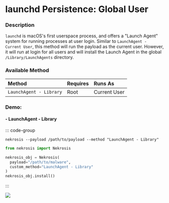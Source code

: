 # launchd Persistence: Global User

### Description

`launchd` is macOS's first userspace process, and offers a "Launch Agent" system for running processes at user login. Similar to `LaunchAgent - Current User`, this method will run the payload as the current user. However, it will run at login for all users and will install the Launch Agent in the global `/Library/LaunchAgents` directory.

### Available Method

| Method                       | Requires      | Runs As      |
|:-----------------------------|:--------------|:-------------|
| `LaunchAgent - Library`      | Root          | Current User |


### Demo:

#### - LaunchAgent - Library

::: code-group

```shell [Command Line]
nekrosis --payload /path/to/payload --method "LaunchAgent - Library"
```

```python [Python API]
from nekrosis import Nekrosis

nekrosis_obj = Nekrosis(
  payload="/path/to/malware",
  custom_method="LaunchAgent - Library"
)
nekrosis_obj.install()
```

:::

![](/public/macOS%20Persistence%20Methods/LaunchAgent%20-%20Library.png)